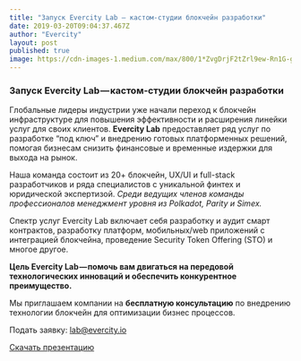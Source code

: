 ```yaml
---
title: "Запуск Evercity Lab — кастом-студии блокчейн разработки"
date: 2019-03-20T09:04:37.467Z
author: "Evercity"
layout: post
published: true
image: https://cdn-images-1.medium.com/max/800/1*ZvgDrjF2tZrl9ew-Rn1G-g.png
---
```

### **Запуск Evercity Lab — кастом-студии блокчейн разработки**

Глобальные лидеры индустрии уже начали переход к блокчейн инфраструктуре для повышения эффективности и расширения линейки услуг для своих клиентов. **Evercity Lab** предоставляет ряд услуг по разработке “под ключ” и внедрению готовых платформенных решений, помогая бизнесам снизить финансовые и временные издержки для выхода на рынок.

Наша команда состоит из 20+ блокчейн, UX/UI и full-stack разработчиков и ряда специалистов с уникальной финтех и юридической экспертизой. _Среди ведущих членов команды профессионалов менеджмент уровня из Polkadot, Parity и Simex._

Спектр услуг Evercity Lab включает себя разработку и аудит смарт контрактов, разработку платформ, мобильных/web приложений с интеграцией блокчейна, проведение Security Token Offering (STO) и многое другое.

**Цель Evercity Lab — помочь вам двигаться на передовой технологических инноваций и обеспечить конкурентное преимущество.**

Мы приглашаем компании на **бесплатную консультацию** по внедрению технологии блокчейн для оптимизации бизнес процессов.

Подать заявку: [lab@evercity.io](mailto:lab@evercity.io)

[Скачать презентацию](https://drive.google.com/a/evercity.io/file/d/1ErB7pavDjtgXbtpNSJfRrfsUdLxiN3m5/view?usp=sharing)
